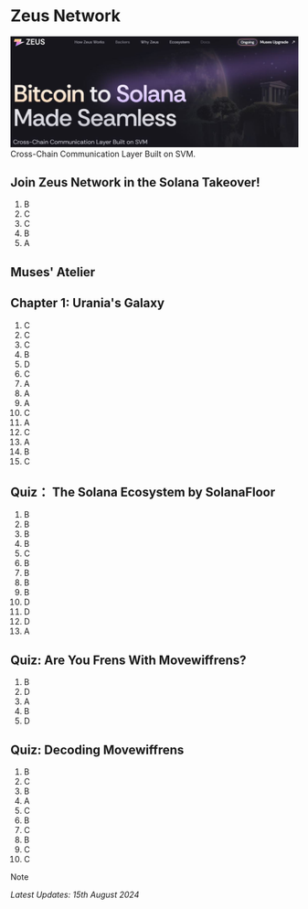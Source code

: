 # Zeus Network

<img src="https://github.com/jonhan8352/ZeusNetwork/blob/main/images/zeus.JPG">
Cross-Chain Communication Layer Built on SVM.

## Join Zeus Network in the Solana Takeover!
1. B
2. C
3. C
4. B
5. A

## Muses' Atelier
## Chapter 1: Urania's Galaxy
1. C
2. C
3. C
4. B
5. D
6. C
7. A
8. A
9. A
10. C
11. A
12. C
13. A
14. B
15. C

## Quiz： The Solana Ecosystem by SolanaFloor
1. B
2. B
3. B
4. B
5. C
6. B
7. B
8. B
9. B
10. D
11. D
12. D
13. A

## Quiz: Are You Frens With Movewiffrens?
1. B
2. D
3. A
4. B
5. D

## Quiz: Decoding Movewiffrens
1. B
2. C
3. B
4. A
5. C
6. B
7. C
8. B
9. C
10. C


> [!NOTE]
> *Latest Updates: 15th August 2024*
